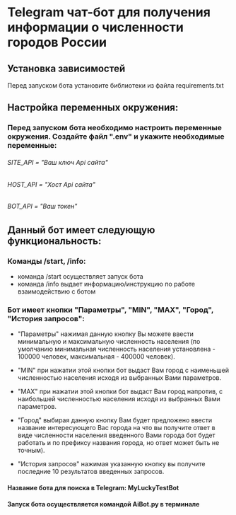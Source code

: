 # Telegram чат-бот для получения информации о численности городов России

## Установка зависимостей
Перед запуском бота установите библиотеки из файла requirements.txt

## Настройка переменных окружения:

### Перед запуском бота необходимо настроить переменные окружения. Создайте файл ".env" и укажите необходимые переменные:

###### SITE_API = "Ваш ключ Api сайта" 

###### HOST_API = "Хост Api сайта" 

###### BOT_API = "Ваш токен"

## Данный бот имеет следующую функциональность:

### Команды /start, /info:
- команда /start осуществляет запуск бота
- команда /info выдает информацию/инструкцию по работе взаимодействию с ботом

### Бот имеет кнопки "Параметры", "MIN", "MAX", "Город", "История запросов":
- "Параметры" нажимая данную кнопку Вы можете ввести минимальную и максимальную
        численность населения (по умолчанию минимальная численность населения 
        установлена - 100000 человек, максимальная - 400000 человек).

- "MIN" при нажатии этой кнопки бот выдаст Вам город с наименьшей численностью населения 
        исходя из выбранных Вами параметров.

- "MAX" при нажатии этой кнопки бот выдаст Вам город напротив, с наибольшей численностью 
        населения исходя из выбранных Вами параметров.

- "Город" выбирая данную кнопку Вам будет предложено ввести название интересующего Вас города
        на что вы получите ответ в виде численности населения введенного Вами города 
        бот будет работать и по префиксу названия города, но ответ может быть не точным).

- "История запросов" нажимая указанную кнопку вы получите последние 10 результатов введенных
        запросов.

#### Название бота для поиска в Telegram: MyLuckyTestBot

#### Запуск бота осуществляется командой AiBot.py в терминале